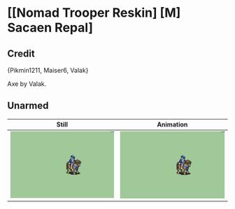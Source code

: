 # [\[Nomad Trooper Reskin\] \[M\] Sacaen Repal]

## Credit

{Pikmin1211, Maiser6, Valak}

Axe by Valak.
	
## Unarmed

| Still | Animation |
| :---: | :-------: |
| ![Unarmed still](./Unarmed_000.png) | ![Unarmed animation](./Unarmed.gif) |
